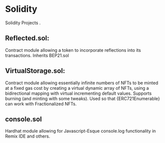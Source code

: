 # Solidity
Solidity Projects
.

## Reflected.sol: ## 

Contract module allowing a token to incorporate reflections into its transactions. 
Inherits BEP21.sol


## VirtualStorage.sol: ##

Contract module allowing essentially infinite numbers of NFTs to be minted at a fixed gas cost by creating a virtual dynamic array of NFTs, using a bidirectional mapping with virtual incrementing default values. Supports burning (and minting with some tweaks).
Used so that {ERC721Enumerable} can work with Fractionalized NFTs.

## console.sol ##

Hardhat module allowing for Javascript-Esque console.log functionality in Remix IDE and others.
